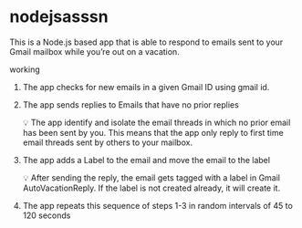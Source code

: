 # nodejsasssn


This is a Node.js based app that is able to respond to emails sent to your Gmail mailbox while you’re out on a vacation. 

working

1. The app checks for new emails in a given Gmail ID using gmail id.
    
    
2. The app sends replies to Emails that have no prior replies
    
    
    💡 The app identify and isolate the email threads in which no prior email has been sent by you. This means that the app only reply to first time email threads sent by others to your mailbox.
    
    
   
    
3. The app adds a Label to the email and move the email to the label
    
    💡 After sending the reply, the email gets tagged with a label in Gmail AutoVacationReply.  If the label is not created already, it will create it. 
    
4. The app repeats this sequence of steps 1-3 in random intervals of 45 to 120 seconds 
